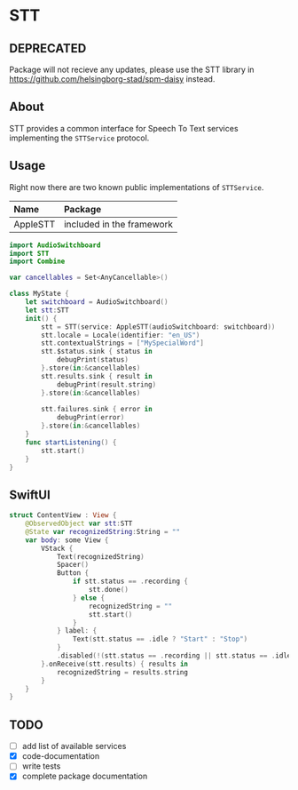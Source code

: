 # STT
## DEPRECATED
Package will not recieve any updates, please use the STT library in https://github.com/helsingborg-stad/spm-daisy instead.

## About
STT provides a common interface for Speech To Text services implementing the `STTService` protocol.

## Usage
Right now there are two known public implementations of `STTService`.

|Name|Package|
|:--|:--|
|AppleSTT|included in the framework|


```swift
import AudioSwitchboard
import STT
import Combine

var cancellables = Set<AnyCancellable>()

class MyState {
    let switchboard = AudioSwitchboard() 
    let stt:STT
    init() {
        stt = STT(service: AppleSTT(audioSwitchboard: switchboard))
        stt.locale = Locale(identifier: "en_US")
        stt.contextualStrings = ["MySpecialWord"]
        stt.$status.sink { status in 
            debugPrint(status)
        }.store(in:&cancellables)
        stt.results.sink { result in 
            debugPrint(result.string)
        }.store(in:&cancellables)
        
        stt.failures.sink { error in 
            debugPrint(error)
        }.store(in:&cancellables)
    }
    func startListening() {
        stt.start()
    }
}
```

## SwiftUI

```swift
struct ContentView : View {
    @ObservedObject var stt:STT
    @State var recognizedString:String = ""
    var body: some View {
        VStack {
            Text(recognizedString)
            Spacer()
            Button {
                if stt.status == .recording {
                    stt.done()
                } else {
                    recognizedString = ""
                    stt.start()
                }
            } label: {
                Text(stt.status == .idle ? "Start" : "Stop")
            }
            .disabled(!(stt.status == .recording || stt.status == .idle) || stt.status == .unavailable)
        }.onReceive(stt.results) { results in
            recognizedString = results.string
        }
    }
}
```

## TODO

- [ ] add list of available services
- [x] code-documentation
- [ ] write tests
- [x] complete package documentation
